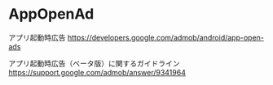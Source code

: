 # AppOpenAd

アプリ起動時広告 
https://developers.google.com/admob/android/app-open-ads

アプリ起動時広告（ベータ版）に関するガイドライン
https://support.google.com/admob/answer/9341964
